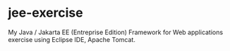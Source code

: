 # jee-exercise 
My Java / Jakarta EE (Entreprise Edition) Framework for Web applications exercise using Eclipse IDE, Apache Tomcat.
